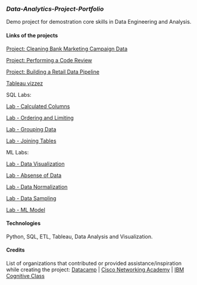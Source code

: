 ### _Data-Analytics-Project-Portfolio_
Demo project for demostration core skills in Data Engineering and Analysis.



#### Links of the projects

[Project: Cleaning Bank Marketing Campaign Data](https://www.datacamp.com/datalab/w/e15e67c4-a56e-4036-8090-1c7b658a2bef/edit)

[Project: Performing a Code Review](https://www.datacamp.com/datalab/w/48f851a7-0bf5-4696-8dc5-42d499437aef/edit)

[Project: Building a Retail Data Pipeline](https://www.datacamp.com/datalab/w/f6df243c-c662-4c94-a043-19989b29a5c3/edit)

[Tableau vizzez](https://public.tableau.com/app/profile/olha.rukshyna/vizzes)



SQL Labs:

[Lab - Calculated Columns](https://html-preview.github.io/?url=https://github.com/project-data-analytics/Data-Analytics-Project-Portfolio/blob/main/Lab%20-%20Calculated%20Columns.html)  

[Lab - Ordering and Limiting](https://html-preview.github.io/?url=https://github.com/project-data-analytics/Data-Analytics-Project-Portfolio/blob/main/Lab%20-%20Ordering%20and%20Limiting.html) 

[Lab - Grouping Data](https://html-preview.github.io/?url=https://github.com/project-data-analytics/Data-Analytics-Project-Portfolio/blob/main/Lab%20-%20Grouping%20Data.html) 

[Lab - Joining Tables](https://html-preview.github.io/?url=https://github.com/project-data-analytics/Data-Analytics-Project-Portfolio/blob/main/Lab%20-%20Joining%20Tables.html) 


ML Labs:

[Lab - Data Visualization](https://gist.github.com/project-data-analytics/fb4754c122abf96f5a96ed419412eec7) 

[Lab - Absense of Data](https://gist.github.com/project-data-analytics/ec33684af32c4c06ba3ed9c7c6e67d8b) 

[Lab - Data Normalization](https://gist.github.com/project-data-analytics/3c84e1d945816fd26e85f06f426d7000) 

[Lab - Data Sampling](https://gist.github.com/project-data-analytics/f75769b94dc4dc44fde26eae6ceab6ba) 

[Lab - ML Model](https://gist.github.com/project-data-analytics/34271a288ff0d4e184d52fec69d20b26) 




#### Technologies
Python, SQL, ETL, Tableau, Data Analysis and Visualization.


#### Credits
List of organizations that contributed or provided assistance/inspiration while creating the project: 
[Datacamp](https://www.datacamp.com/) | 
[Cisco Networking Academy](https://www.netacad.com/courses/data-analytics-essentials) | 
[IBM Cognitive Class](https://cognitiveclass.ai/courses/data-analysis-python)
